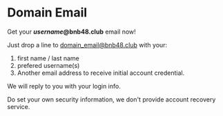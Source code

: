 # Domain Email

Get your _**username**_**@bnb48.club** email now!

Just drop a line to [domain\_email@bnb48.club](mailto:domain\_email@bnb48.club) with your:

1. first name / last name
2. prefered username(s)
3. Another email address to receive initial account credential.

We will reply to you with your login info.&#x20;

Do set your own security information, we don't provide account recovery service.
